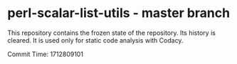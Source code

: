 # perl-scalar-list-utils - master branch

This repository contains the frozen state of the repository.
Its history is cleared. It is used only for static code
analysis with Codacy.

Commit Time: 1712809101